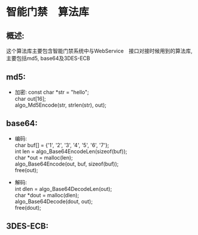 # 智能门禁　算法库  

## 概述:  
  这个算法库主要包含智能门禁系统中与WebService　接口对接时候用到的算法库,主要包括md5, base64及3DES-ECB
  
  
## md5:  
  * 加密:
  const char *str = "hello";  
  char out[16];  
  algo_Md5Encode(str, strlen(str), out);  
  
  
## base64:  
  * 编码:  
    char buf[] = {'1', '2', '3', '4', '5', '6', '7'};  
    int len = algo_Base64EncodeLen(sizeof(buf));  
    char *out = malloc(len);  
    algo_Base64Encode(out, buf, sizeof(buf));  
    free(out);  

  * 解码:  
    int dlen = algo_Base64DecodeLen(out);  
    char *dout = malloc(dlen);  
    algo_Base64Decode(dout, out);  
    free(dout);  
    
  
## 3DES-ECB: 
